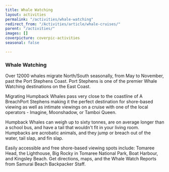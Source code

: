 ```yaml
---
title: Whale Watching
layout: activities
permalink: "/activities/whale-watching"
redirect_from: "/Activities/article/whale-cruises/"
parent: "/activities/"
images: []
coverpicture: coverpic-activities
seasonal: false

---
```

### Whale Watching
Over 12000 whales migrate North/South seasonally, from May to November, past the Port Stephens Coast. Port Stephens is one of the premier Whale Watching destinations on the East Coast.

Migrating Humpback Whales pass very close to the coastline of A BreachPort Stephens making it the perfect destination for shore-based viewing as well as intimate viewings on a cruise with one of the local operators - Imagine, Moonshadow, or Tamboi Queen.

Humpback Whales can weigh up to sixty tonnes, are on average longer than a school bus, and have a tail that wouldn't fit in your living room. Humpbacks are acrobatic animals, and they jump or breach out of the water, tail slap, and fin slap.

Easily accessible and free shore-based viewing spots include: Tomaree Head, the Lighthouse, Big Rocky in Tomaree National Park, Boat Harbour, and Kingsley Beach. Get directions, maps, and the Whale Watch Reports from Samurai Beach Backpacker Staff.